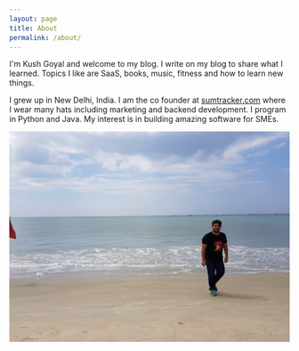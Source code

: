 ```yaml
---
layout: page
title: About
permalink: /about/
---
```


I'm Kush Goyal and welcome to my blog. I write on my blog to share what I learned.
Topics I like are SaaS, books, music, fitness and how to learn new things.

I grew up in New Delhi, India. I am the co founder at [sumtracker.com](https://sumtracker.com) where I
wear many hats including marketing and backend development. I program in Python and Java.
My interest is in building amazing software for SMEs.
    
![kush](/images/about-cover.jpg "Kush Goyal")

